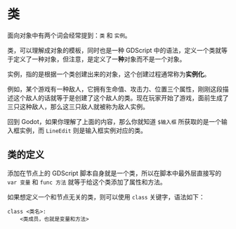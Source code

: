 # 类

面向对象中有两个词会经常提到：`类` 和 `实例`。

类，可以理解成对象的模板，同时也是一种 GDScript 中的语法，定义一个类就等于定义了一种对象，但注意，是定义了一**种**对象而不是一个对象。

实例，指的是根据一个类创建出来的对象，这个创建过程通常称为**实例化**。

例如，某个游戏有一种敌人，它拥有生命值、攻击力、位置三个属性，刚刚这段描述这个敌人的话就等于是创建了这个敌人的类。现在玩家开始了游戏，面前生成了三只这种敌人，那么这三只敌人就被称为敌人实例。

回到 Godot，如果你理解了上面的内容，那么你就知道 `$输入框` 所获取的是一个输入框实例，而 `LineEdit` 则是输入框实例对应的类。

## 类的定义

添加在节点上的 GDScript 脚本自身就是一个类，所以在脚本中最外层直接写的 `var 变量` 和 `func 方法` 就等于给这个类添加了属性和方法。

如果想定义一个和节点无关的类，则可以使用 `class` 关键字，语法如下：

```
class <类名>:
    <类成员，也就是变量和方法>
```
